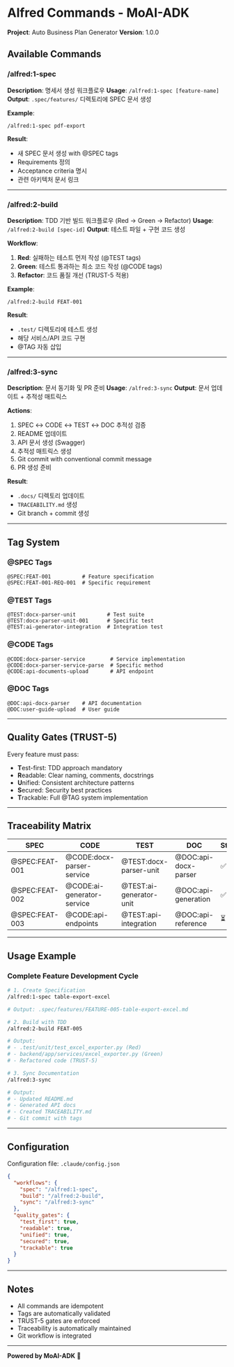 # Alfred Commands - MoAI-ADK

**Project**: Auto Business Plan Generator
**Version**: 1.0.0

## Available Commands

### /alfred:1-spec
**Description**: 명세서 생성 워크플로우
**Usage**: `/alfred:1-spec [feature-name]`
**Output**: `.spec/features/` 디렉토리에 SPEC 문서 생성

**Example**:
```
/alfred:1-spec pdf-export
```

**Result**:
- 새 SPEC 문서 생성 with @SPEC tags
- Requirements 정의
- Acceptance criteria 명시
- 관련 아키텍처 문서 링크

---

### /alfred:2-build
**Description**: TDD 기반 빌드 워크플로우 (Red → Green → Refactor)
**Usage**: `/alfred:2-build [spec-id]`
**Output**: 테스트 파일 + 구현 코드 생성

**Workflow**:
1. **Red**: 실패하는 테스트 먼저 작성 (@TEST tags)
2. **Green**: 테스트 통과하는 최소 코드 작성 (@CODE tags)
3. **Refactor**: 코드 품질 개선 (TRUST-5 적용)

**Example**:
```
/alfred:2-build FEAT-001
```

**Result**:
- `.test/` 디렉토리에 테스트 생성
- 해당 서비스/API 코드 구현
- @TAG 자동 삽입

---

### /alfred:3-sync
**Description**: 문서 동기화 및 PR 준비
**Usage**: `/alfred:3-sync`
**Output**: 문서 업데이트 + 추적성 매트릭스

**Actions**:
1. SPEC ↔ CODE ↔ TEST ↔ DOC 추적성 검증
2. README 업데이트
3. API 문서 생성 (Swagger)
4. 추적성 매트릭스 생성
5. Git commit with conventional commit message
6. PR 생성 준비

**Result**:
- `.docs/` 디렉토리 업데이트
- `TRACEABILITY.md` 생성
- Git branch + commit 생성

---

## Tag System

### @SPEC Tags
```
@SPEC:FEAT-001          # Feature specification
@SPEC:FEAT-001-REQ-001  # Specific requirement
```

### @TEST Tags
```
@TEST:docx-parser-unit          # Test suite
@TEST:docx-parser-unit-001      # Specific test
@TEST:ai-generator-integration  # Integration test
```

### @CODE Tags
```
@CODE:docx-parser-service        # Service implementation
@CODE:docx-parser-service-parse  # Specific method
@CODE:api-documents-upload       # API endpoint
```

### @DOC Tags
```
@DOC:api-docx-parser    # API documentation
@DOC:user-guide-upload  # User guide
```

---

## Quality Gates (TRUST-5)

Every feature must pass:

- **T**est-first: TDD approach mandatory
- **R**eadable: Clear naming, comments, docstrings
- **U**nified: Consistent architecture patterns
- **S**ecured: Security best practices
- **T**rackable: Full @TAG system implementation

---

## Traceability Matrix

| SPEC | CODE | TEST | DOC | Status |
|------|------|------|-----|--------|
| @SPEC:FEAT-001 | @CODE:docx-parser-service | @TEST:docx-parser-unit | @DOC:api-docx-parser | ✅ |
| @SPEC:FEAT-002 | @CODE:ai-generator-service | @TEST:ai-generator-unit | @DOC:api-generation | ✅ |
| @SPEC:FEAT-003 | @CODE:api-endpoints | @TEST:api-integration | @DOC:api-reference | ⏳ |

---

## Usage Example

### Complete Feature Development Cycle

```bash
# 1. Create Specification
/alfred:1-spec table-export-excel

# Output: .spec/features/FEATURE-005-table-export-excel.md

# 2. Build with TDD
/alfred:2-build FEAT-005

# Output: 
# - .test/unit/test_excel_exporter.py (Red)
# - backend/app/services/excel_exporter.py (Green)
# - Refactored code (TRUST-5)

# 3. Sync Documentation
/alfred:3-sync

# Output:
# - Updated README.md
# - Generated API docs
# - Created TRACEABILITY.md
# - Git commit with tags
```

---

## Configuration

Configuration file: `.claude/config.json`

```json
{
  "workflows": {
    "spec": "/alfred:1-spec",
    "build": "/alfred:2-build",
    "sync": "/alfred:3-sync"
  },
  "quality_gates": {
    "test_first": true,
    "readable": true,
    "unified": true,
    "secured": true,
    "trackable": true
  }
}
```

---

## Notes

- All commands are idempotent
- Tags are automatically validated
- TRUST-5 gates are enforced
- Traceability is automatically maintained
- Git workflow is integrated

---

**Powered by MoAI-ADK** 🚀
